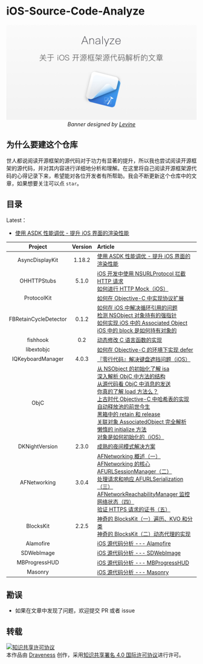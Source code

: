 # iOS-Source-Code-Analyze

<p align='center'>
  <img src='contents/images/banner.png'>
  <em>Banner designed by <a href="https://dribbble.com/levine" alt="iOS Source code analyze">Levine</a></em>
</p>

## 为什么要建这个仓库

世人都说阅读开源框架的源代码对于功力有显著的提升，所以我也尝试阅读开源框架的源代码，并对其内容进行详细地分析和理解。在这里将自己阅读开源框架源代码的心得记录下来，希望能对各位开发者有所帮助。我会不断更新这个仓库中的文章，如果想要关注可以点 `star`。

## 目录

Latest：

+  [使用 ASDK 性能调优 - 提升 iOS 界面的渲染性能]()

| Project | Version | Article |
|:-------:|:-------:|:------|
| AsyncDisplayKit | 1.18.2 | [使用 ASDK 性能调优 - 提升 iOS 界面的渲染性能]() |
| OHHTTPStubs | 5.1.0 | [iOS 开发中使用 NSURLProtocol 拦截 HTTP 请求](https://github.com/Draveness/iOS-Source-Code-Analyze/blob/master/contents/OHHTTPStubs/iOS%20开发中使用%20NSURLProtocol%20拦截%20HTTP%20请求.md) <br> [如何进行 HTTP Mock（iOS）](https://github.com/Draveness/iOS-Source-Code-Analyze/blob/master/contents/OHHTTPStubs/如何进行%20HTTP%20Mock（iOS）.md) |
| ProtocolKit | | [如何在 Objective-C 中实现协议扩展](https://github.com/Draveness/iOS-Source-Code-Analyze/blob/master/contents/ProtocolKit/如何在%20Objective-C%20中实现协议扩展.md) |
| FBRetainCycleDetector | 0.1.2 | [如何在 iOS 中解决循环引用的问题](https://github.com/Draveness/iOS-Source-Code-Analyze/blob/master/contents/FBRetainCycleDetector/如何在%20iOS%20中解决循环引用的问题.md) <br>[检测 NSObject 对象持有的强指针](https://github.com/Draveness/iOS-Source-Code-Analyze/blob/master/contents/FBRetainCycleDetector/检测%20NSObject%20对象持有的强指针.md) <br> [如何实现 iOS 中的 Associated Object](https://github.com/Draveness/iOS-Source-Code-Analyze/blob/master/contents/FBRetainCycleDetector/如何实现%20iOS%20中的%20Associated%20Object.md)<br>[iOS 中的 block 是如何持有对象的](https://github.com/Draveness/iOS-Source-Code-Analyze/blob/master/contents/FBRetainCycleDetector/iOS%20中的%20block%20是如何持有对象的.md)|
| fishhook | 0.2 |[动态修改 C 语言函数的实现](https://github.com/Draveness/iOS-Source-Code-Analyze/blob/master/contents/fishhook/动态修改%20C%20语言函数的实现.md) |
| libextobjc |  |[如何在 Objective-C 的环境下实现 defer](https://github.com/Draveness/iOS-Source-Code-Analyze/blob/master/contents/libextobjc/如何在%20Objective-C%20的环境下实现%20defer.md) |
| IQKeyboardManager | 4.0.3 |[『零行代码』解决键盘遮挡问题（iOS）](https://github.com/Draveness/iOS-Source-Code-Analyze/blob/master/contents/IQKeyboardManager/『零行代码』解决键盘遮挡问题（iOS）.md) |
|  ObjC   |         | [从 NSObject 的初始化了解 isa](https://github.com/Draveness/iOS-Source-Code-Analyze/blob/master/contents/objc/从%20NSObject%20的初始化了解%20isa.md) <br> [深入解析 ObjC 中方法的结构](https://github.com/Draveness/iOS-Source-Code-Analyze/blob/master/contents/objc/深入解析%20ObjC%20中方法的结构.md) <br> [从源代码看 ObjC 中消息的发送](https://github.com/Draveness/iOS-Source-Code-Analyze/blob/master/contents/objc/从源代码看%20ObjC%20中消息的发送.md) <br> [你真的了解 load 方法么？](https://github.com/Draveness/iOS-Source-Code-Analyze/blob/master/contents/objc/你真的了解%20load%20方法么？.md) <br> [上古时代 Objective-C 中哈希表的实现](https://github.com/Draveness/iOS-Source-Code-Analyze/blob/master/contents/objc/上古时代%20Objective-C%20中哈希表的实现.md) <br> [自动释放池的前世今生](https://github.com/Draveness/iOS-Source-Code-Analyze/blob/master/contents/objc/自动释放池的前世今生.md)<br>[黑箱中的 retain 和 release](https://github.com/Draveness/iOS-Source-Code-Analyze/blob/master/contents/objc/黑箱中的%20retain%20和%20release.md) <br> [关联对象 AssociatedObject 完全解析](https://github.com/Draveness/iOS-Source-Code-Analyze/blob/master/contents/objc/关联对象%20AssociatedObject%20完全解析.md)<br>[懒惰的 initialize 方法](https://github.com/Draveness/iOS-Source-Code-Analyze/blob/master/contents/objc/懒惰的%20initialize%20方法.md)<br>[对象是如何初始化的（iOS）](https://github.com/Draveness/iOS-Source-Code-Analyze/blob/master/contents/objc/对象是如何初始化的（iOS）.md)|
| DKNightVersion | 2.3.0 | [成熟的夜间模式解决方案](https://github.com/Draveness/iOS-Source-Code-Analyze/blob/master/contents/DKNightVersion/成熟的夜间模式解决方案.md) |
| AFNetworking | 3.0.4 | [AFNetworking 概述（一）](https://github.com/Draveness/iOS-Source-Code-Analyze/blob/master/contents/AFNetworking/AFNetworking%20概述（一）.md) <br> [AFNetworking 的核心 AFURLSessionManager（二）](https://github.com/Draveness/iOS-Source-Code-Analyze/blob/master/contents/AFNetworking/AFNetworking%20的核心%20AFURLSessionManager（二）.md) <br> [处理请求和响应 AFURLSerialization（三）](https://github.com/Draveness/iOS-Source-Code-Analyze/blob/master/contents/AFNetworking/处理请求和响应%20AFURLSerialization（三）.md) <br> [AFNetworkReachabilityManager 监控网络状态（四）](https://github.com/Draveness/iOS-Source-Code-Analyze/blob/master/contents/AFNetworking/AFNetworkReachabilityManager%20监控网络状态（四）.md) <br>[验证 HTTPS 请求的证书（五）](https://github.com/Draveness/iOS-Source-Code-Analyze/blob/master/contents/AFNetworking/验证%20HTTPS%20请求的证书（五）.md) |
| BlocksKit | 2.2.5 | [神奇的 BlocksKit（一）遍历、KVO 和分类](https://github.com/Draveness/iOS-Source-Code-Analyze/blob/master/contents/BlocksKit/神奇的%20BlocksKit%20（一）.md) <br> [神奇的 BlocksKit（二）动态代理的实现 ](https://github.com/Draveness/iOS-Source-Code-Analyze/blob/master/contents/BlocksKit/神奇的%20BlocksKit%20（二）.md) |
| Alamofire |   | [iOS 源代码分析 --- Alamofire](https://github.com/Draveness/iOS-Source-Code-Analyze/blob/master/contents/Alamofire/iOS%20源代码分析%20----%20Alamofire.md) |
| SDWebImage |   | [iOS 源代码分析 --- SDWebImage](https://github.com/Draveness/iOS-Source-Code-Analyze/blob/master/contents/SDWebImage/iOS%20源代码分析%20---%20SDWebImage.md) |
| MBProgressHUD |   | [iOS 源代码分析 --- MBProgressHUD](https://github.com/Draveness/iOS-Source-Code-Analyze/blob/master/contents/MBProgressHUD/iOS%20源代码分析%20---%20MBProgressHUD.md) |
| Masonry |   | [iOS 源代码分析 --- Masonry](https://github.com/Draveness/iOS-Source-Code-Analyze/blob/master/contents/Masonry/iOS%20源代码分析%20---%20Masonry.md) |


## 勘误

+ 如果在文章中发现了问题，欢迎提交 PR 或者 issue

## 转载

<a rel="license" href="http://creativecommons.org/licenses/by/4.0/"><img alt="知识共享许可协议" style="border-width:0" src="https://i.creativecommons.org/l/by/4.0/88x31.png" /></a><br />本<span xmlns:dct="http://purl.org/dc/terms/" href="http://purl.org/dc/dcmitype/Text" rel="dct:type">作品</span>由 <a xmlns:cc="http://creativecommons.org/ns#" href="https://github.com/Draveness/iOS-Source-Code-Analyze" property="cc:attributionName" rel="cc:attributionURL">Draveness</a> 创作，采用<a rel="license" href="http://creativecommons.org/licenses/by/4.0/">知识共享署名 4.0 国际许可协议</a>进行许可。

